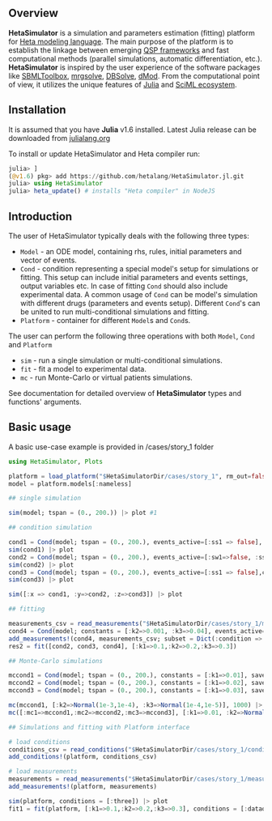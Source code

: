## Overview

**HetaSimulator** is a simulation and parameters estimation (fitting) platform for [Heta modeling language](https://hetalang.github.io/#/). The main purpose of the platform is to establish the linkage between emerging [QSP frameworks](https://en.wikipedia.org/wiki/Quantitative_systems_pharmacology) and fast computational methods (parallel simulations, automatic differentiation, etc.). **HetaSimulator** is inspired by the user experience of the software packages like [SBMLToolbox](http://sbml.org/Software/SBMLToolbox), [mrgsolve](https://mrgsolve.github.io/), [DBSolve](http://insysbio.com/en/software/db-solve-optimum), [dMod](https://github.com/dkaschek/dMod). From the computational point of view, it utilizes the unique features of [Julia](https://julialang.org/) and [SciML ecosystem](https://sciml.ai/).

## Installation

It is assumed that you have **Julia** v1.6 installed. Latest Julia release can be downloaded from [julialang.org](https://julialang.org/downloads/)

To install or update HetaSimulator and Heta compiler run:

```julia
julia> ]
(@v1.6) pkg> add https://github.com/hetalang/HetaSimulator.jl.git
julia> using HetaSimulator
julia> heta_update() # installs "Heta compiler" in NodeJS
```

## Introduction

The user of HetaSimulator typically deals with the following three types:
- `Model` - an ODE model, containing rhs, rules, initial parameters and vector of events.
- `Cond` - condition representing a special model's setup for simulations or fitting. This setup can include initial parameters and events settings, output variables etc. In case of fitting `Cond` should also include experimental data. A common usage of `Cond` can be model's simulation with different drugs (parameters and events setup). Different `Cond`'s can be united to run multi-conditional simulations and fitting.
- `Platform` - container for different `Model`s and `Cond`s.

The user can perform the following three operations with both `Model`, `Cond` and `Platform`
- `sim` - run a single simulation or multi-conditional simulations. 
- `fit` - fit a model to experimental data. 
- `mc` - run Monte-Carlo or virtual patients simulations.

See documentation for detailed overview of **HetaSimulator** types and functions' arguments.

## Basic usage

A basic use-case example is provided in /cases/story_1 folder

```julia
using HetaSimulator, Plots

platform = load_platform("$HetaSimulatorDir/cases/story_1", rm_out=false);
model = platform.models[:nameless]

## single simulation

sim(model; tspan = (0., 200.)) |> plot #1

## condition simulation

cond1 = Cond(model; tspan = (0., 200.), events_active=[:ss1 => false], saveat = [0.0, 150., 250.]);
sim(cond1) |> plot
cond2 = Cond(model; tspan = (0., 200.), events_active=[:sw1=>false, :ss1 => false], constants = [:k2 => 0.001, :k3 => 0.02]);
sim(cond2) |> plot
cond3 = Cond(model; tspan = (0., 200.), events_active=[:ss1 => false],constants = [:k1=>0.01]);
sim(cond3) |> plot 

sim([:x => cond1, :y=>cond2, :z=>cond3]) |> plot

## fitting

measurements_csv = read_measurements("$HetaSimulatorDir/cases/story_1/measurements.csv")
cond4 = Cond(model; constants = [:k2=>0.001, :k3=>0.04], events_active=[:ss1 => false], saveat = [0.0, 50., 150., 250.]);
add_measurements!(cond4, measurements_csv; subset = Dict(:condition => :dataone))
res2 = fit([cond2, cond3, cond4], [:k1=>0.1,:k2=>0.2,:k3=>0.3])

## Monte-Carlo simulations

mccond1 = Cond(model; tspan = (0., 200.), constants = [:k1=>0.01], saveat = [50., 80., 150.], events_active=[:ss1 => false]);
mccond2 = Cond(model; tspan = (0., 200.), constants = [:k1=>0.02], saveat = [50., 100., 200.], events_active=[:ss1 => false]);
mccond3 = Cond(model; tspan = (0., 200.), constants = [:k1=>0.03], saveat = [50., 100., 180.], events_active=[:ss1 => false]);

mc(mccond1, [:k2=>Normal(1e-3,1e-4), :k3=>Normal(1e-4,1e-5)], 1000) |> plot
mc([:mc1=>mccond1,:mc2=>mccond2,:mc3=>mccond3], [:k1=>0.01, :k2=>Normal(1e-3,1e-4), :k3=>Uniform(1e-4,1e-2)], 1000) |> plot

## Simulations and fitting with Platform interface

# load conditions
conditions_csv = read_conditions("$HetaSimulatorDir/cases/story_1/conditions.csv")
add_conditions!(platform, conditions_csv)

# load measurements
measurements = read_measurements("$HetaSimulatorDir/cases/story_1/measurements.csv");
add_measurements!(platform, measurements)

sim(platform, conditions = [:three]) |> plot
fit1 = fit(platform, [:k1=>0.1,:k2=>0.2,:k3=>0.3], conditions = [:dataone,:withdata2])
```